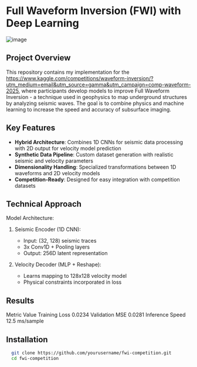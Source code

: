 # Full Waveform Inversion (FWI) with Deep Learning

![image](https://github.com/user-attachments/assets/33fd17ad-ad0e-4892-9553-661d5aa870e8)

## Project Overview
This repository contains my implementation for the https://www.kaggle.com/competitions/waveform-inversion/?utm_medium=email&utm_source=gamma&utm_campaign=comp-waveform-2025, where participants develop models to improve Full Waveform Inversion - a technique used in geophysics to map underground structures by analyzing seismic waves. The goal is to combine physics and machine learning to increase the speed and accuracy of subsurface imaging.

## Key Features
- **Hybrid Architecture**: Combines 1D CNNs for seismic data processing with 2D output for velocity model prediction
- **Synthetic Data Pipeline**: Custom dataset generation with realistic seismic and velocity parameters
- **Dimensionality Handling**: Specialized transformations between 1D waveforms and 2D velocity models
- **Competition-Ready**: Designed for easy integration with competition datasets

## Technical Approach
Model Architecture:
1. Seismic Encoder (1D CNN):
   - Input: (32, 128) seismic traces
   - 3x Conv1D + Pooling layers
   - Output: 256D latent representation

2. Velocity Decoder (MLP + Reshape):
   - Learns mapping to 128x128 velocity model
   - Physical constraints incorporated in loss

## Results
Metric	Value
Training Loss	0.0234
Validation MSE	0.0281
Inference Speed	12.5 ms/sample

## Installation
  ```bash
    git clone https://github.com/yourusername/fwi-competition.git
    cd fwi-competition
